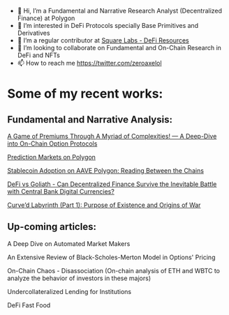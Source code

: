 - 👋 Hi, I’m a Fundamental and Narrative Research Analyst (Decentralized Finance) at Polygon
- 👀 I’m interested in DeFi Protocols specially Base Primitives and Derivatives
- 🌱 I’m a regular contributor at [Square Labs - DeFi Resources](https://github.com/Square-Labs/DeFi-Resources)
- 💞️ I’m looking to collaborate on Fundamental and On-Chain Research in DeFi and NFTs
- 📫 How to reach me https://twitter.com/zeroaxelol

# Some of my recent works:

## Fundamental and Narrative Analysis:

[A Game of Premiums Through A Myriad of Complexities! — A Deep-Dive into On-Chain Option Protocols](https://polygontech.medium.com/a-game-of-premiums-through-a-myriad-of-complexities-a-deep-dive-into-on-chain-option-protocols-d9619fe99278)

[Prediction Markets on Polygon](https://polygondefi.substack.com/p/on-screen-dopamine-markets-on-polygon)

[Stablecoin Adoption on AAVE Polygon: Reading Between the Chains](https://polygondefi.substack.com/p/stablecoins-adoption-on-aave-polygon)

[DeFi vs Goliath - Can Decentralized Finance Survive the Inevitable Battle with Central Bank Digital Currencies?](https://polygondefi.substack.com/p/defi-vs-goliath?s=w)

[Curve’d Labyrinth (Part 1): Purpose of Existence and Origins of War](https://polygondefi.substack.com/p/curved-labyrinth-part-1-purpose-of)

## Up-coming articles:

A Deep Dive on Automated Market Makers

An Extensive Review of Black-Scholes-Merton Model in Options' Pricing

On-Chain Chaos - Disassociation (On-chain analysis of ETH and WBTC to analyze the behavior of investors in these majors)

Undercollateralized Lending for Institutions

DeFi Fast Food


<!---
zeroaxelol/zeroaxelol is a ✨ special ✨ repository because its `README.md` (this file) appears on your GitHub profile.
You can click the Preview link to take a look at your changes.
--->
